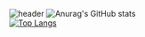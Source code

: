 ![header](https://capsule-render.vercel.app/api?type=waving&color=auto&height=200&section=header&text=Hello&fontSize=50)
![Anurag's GitHub stats](https://github-readme-stats.vercel.app/api?username=vananaHope&show_icons=true&theme=radical)  
[![Top Langs](https://github-readme-stats.vercel.app/api/top-langs/?username=vananaHope&layout=compact)](https://github.com/vananaHope/github-readme-stats)

